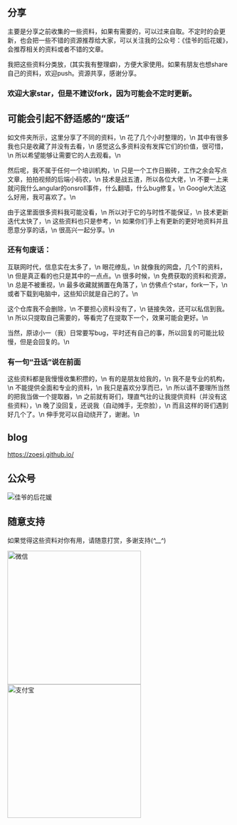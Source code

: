 ## 分享
主要是分享之前收集的一些资料，如果有需要的，可以过来自取。不定时的会更新，也会把一些不错的资源推荐给大家，可以关注我的公众号：《佳爷的后花媛》，会推荐相关的资料或者不错的文章。

我把这些资料分类放，(其实我有整理癖)，方便大家使用。如果有朋友也想share自己的资料，欢迎push。资源共享，感谢分享。

### 欢迎大家star，但是不建议fork，因为可能会不定时更新。

## 可能会引起不舒适感的“废话”
如文件夹所示，这里分享了不同的资料，\n
花了几个小时整理的，\n
其中有很多我也只是收藏了并没有去看，\n
感觉这么多资料没有发挥它们的价值，很可惜，\n
所以希望能够让需要它的人去观看。\n

然后呢，我不属于任何一个培训机构，\n
只是一个工作日搬砖，工作之余会写点文章，拍拍视频的后端小码农，\n
技术是战五渣，所以各位大佬，\n
不要一上来就问我什么angular的onsroll事件，什么翻墙，什么bug修复。\n
Google大法这么好用，我可喜欢了。\n

由于这里面很多资料我可能没看，\n
所以对于它的与时性不能保证，\n
技术更新迭代太快了，\n
这些资料也只是参考，\n
如果你们手上有更新的更好地资料并且愿意分享的话，\n
很高兴一起分享。\n

### 还有句废话：

互联网时代，信息实在太多了，\n
眼花缭乱，\n
就像我的网盘，几个T的资料，\n
但是真正看的也只是其中的一点点。\n
很多时候，\n
免费获取的资料和资源，\n
总是不被重视，\n
最多收藏就搁置在角落了，\n
仿佛点个star，fork一下，\n
或者下载到电脑中，这些知识就是自己的了。\n

这个仓库我不会删除，\n
不要担心资料没有了，\n
链接失效，还可以私信到我。\n
所以只提取自己需要的，等看完了在提取下一个，效果可能会更好。\n

当然，原谅小一（我）日常要写bug，平时还有自己的事，所以回复的可能比较慢，但是会回复的。\n

### 有一句“丑话”说在前面
这些资料都是我慢慢收集积攒的，\n
有的是朋友给我的，\n
我不是专业的机构，\n
不能提供全面和专业的资料，\n
我只是喜欢分享而已，\n
所以请不要理所当然的把我当做一个提取器，\n
之前就有哥们，理直气壮的让我提供资料（并没有这些资料），\n
晚了没回复，还说我（自动摊手，无奈脸），\n
而且这样的哥们遇到好几个了。\n
伸手党可以自动绕开了，谢谢。\n

## blog 
https://zoesj.github.io/

## 公众号
![佳爷的后花媛](https://mmbiz.qpic.cn/mmbiz_jpg/V2vz40BYVMsGNTp07dttjWcPdTgFLBibG95YPU6EuwatehyZQibmjxWX9gkSuVQZuwE3pSqqYWL2qkFs30wafzpQ/640?wx_fmt=jpeg&tp=webp&wxfrom=5&wx_lazy=1&wx_co=1)

## 随意支持
如果觉得这些资料对你有用，请随意打赏，多谢支持(*^__^*) 

<img src="https://upload-images.jianshu.io/upload_images/3162008-e5453f164325354f.jpg?imageMogr2/auto-orient/strip%7CimageView2/2/w/1240" width = "300" height = "300" alt="微信" />
<img src="https://upload-images.jianshu.io/upload_images/3162008-32d6796d2e238c9d.jpg?imageMogr2/auto-orient/strip%7CimageView2/2/w/1240" width = "300" height = "300" alt="支付宝" />

